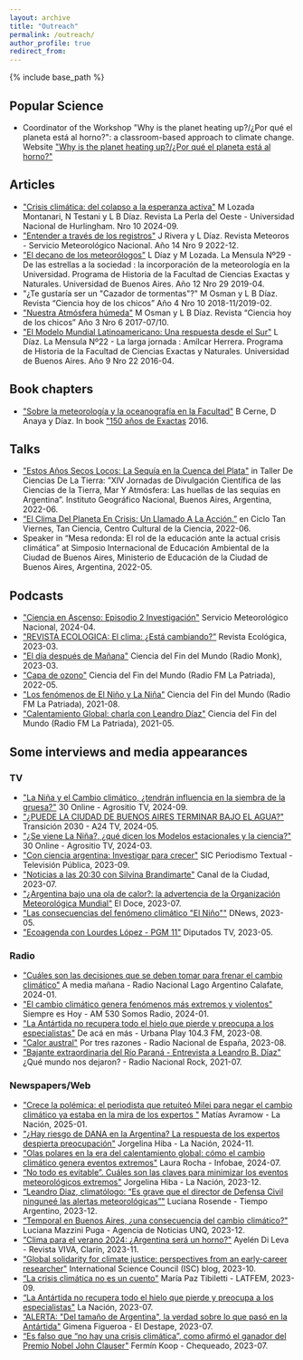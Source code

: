 ```yaml
---
layout: archive
title: "Outreach"
permalink: /outreach/
author_profile: true
redirect_from:
---
```


{% include base_path %}

## Popular Science

* Coordinator of the Workshop "Why is the planet heating up?/¿Por qué el planeta está al horno?": a classroom-based approach to climate change.
Website ["Why is the planet heating up?/¿Por qué el planeta está al horno?"](https://porqueelplanetaestaalhorno.weebly.com/)

## Articles

* ["Crisis climática: del colapso a la esperanza activa"](https://unahur.edu.ar/wp-content/uploads/2024/09/LPO10-2024.pdf) M Lozada Montanari, N Testani y L B Díaz. Revista La Perla del Oeste - Universidad Nacional de Hurlingham. Nro 10 2024-09.
* ["Entender a través de los registros"](https://www.smn.gob.ar/revista-meteoros/entender-trav%C3%A9s-de-los-registros) J Rivera y L Díaz. Revista Meteoros - Servicio Meteorológico Nacional. Año 14 Nro 9 2022-12.
* ["El decano de los meteorólogos"](https://bibliotecadigital.exactas.uba.ar/collection/mensula/document/mensula_n029) L Díaz y M Lozada. La Mensula Nº29 - De las estrellas a la sociedad : la incorporación de la meteorología en la Universidad.  Programa de Historia de la Facultad de Ciencias Exactas y Naturales. Universidad de Buenos Aires. Año 12 Nro 29 2019-04.
* "¿Te gustaría ser un "Cazador de tormentas"?" M Osman y L B Díaz. Revista “Ciencia hoy de los chicos” Año 4 Nro 10 2018-11/2019-02.
* ["Nuestra Atmósfera húmeda"](https://fliphtml5.com/iwdnh/renc/basic) M Osman y L B Díaz. Revista “Ciencia hoy de los chicos” Año 3 Nro 6 2017-07/10.
* ["El Modelo Mundial Latinoamericano: Una respuesta desde el Sur"](https://bibliotecadigital.exactas.uba.ar/collection/mensula/document/mensula_n022) L Díaz. La Mensula Nº22 - La larga jornada : Amílcar Herrera.  Programa de Historia de la Facultad de Ciencias Exactas y Naturales. Universidad de Buenos Aires. Año 9 Nro 22 2016-04.

## Book chapters

* ["Sobre la meteorología y la oceanografía en la Facultad"](http://www.at.fcen.uba.ar/wp-content/uploads/2019/04/cap_50_a.pdf) B Cerne, D Anaya y Díaz. In book ["150 años de Exactas](https://www.eudeba.com.ar/Papel/9789502325682/150+a%C3%B1os+de+Exactas) 2016.

## Talks

* ["Estos Años Secos Locos: La Sequía en la Cuenca del Plata"](https://www.youtube.com/live/07-YavPEXj8?feature=shared) in Taller De Ciencias De La Tierra: ”XIV Jornadas de Divulgación Científica de las Ciencias de la Tierra, Mar Y Atmósfera: Las huellas de las sequías en Argentina”. Instituto Geográfico Nacional, Buenos Aires, Argentina, 2022-06.
* [“El Clima Del Planeta En Crisis: Un Llamado A La Acción.”](https://youtu.be/uEbo-57a22E?feature=shared) en Ciclo Tan Viernes, Tan Ciencia, Centro Cultural de la Ciencia, 2022-06.
* Speaker in “Mesa redonda: El rol de la educación ante la actual crisis climática” at Simposio Internacional de Educación Ambiental de la Ciudad de Buenos Aires, Ministerio de Educación de la Ciudad de Buenos Aires, Argentina, 2022-05.

## Podcasts

* ["Ciencia en Ascenso: Episodio 2 Investigación"](https://open.spotify.com/episode/6jUjRxgOo6CnKYqiBVpeg2?si=88308b9688614469) Servicio Meteorológico Nacional, 2024-04.
* ["REVISTA ECOLOGICA: El clima: ¿Está cambiando?"](https://open.spotify.com/episode/7Ca7VkZDlb4ccEGIiiMv8G) Revista Ecológica, 2023-03.
* ["El día después de Mañana"](https://open.spotify.com/episode/74TvT3715kDR0f18Xlpcbt?si=a5b573a3d5bd483c) Ciencia del Fin del Mundo (Radio Monk), 2023-03.
* ["Capa de ozono"](https://open.spotify.com/episode/7cejaJIQEP9sH7qK2f38JH?si=d7ef509b00094d5f) Ciencia del Fin del Mundo (Radio FM La Patriada), 2022-05.
* ["Los fenómenos de El Niño y La Niña"](https://open.spotify.com/episode/34qT2N1Rx3GQIn34wbs8qj?si=eb7b9cff74a4409a) Ciencia del Fin del Mundo (Radio FM La Patriada), 2021-08.
* ["Calentamiento Global: charla con Leandro Díaz"](https://open.spotify.com/episode/771R9iQiZkAvyqF5iBxQVH?si=jQmbDDznT36lITfLtozsQg) Ciencia del Fin del Mundo (Radio FM La Patriada), 2021-05.

## Some interviews and media appearances

### TV

* ["La Niña y el Cambio climático, ¿tendrán influencia en la siembra de la gruesa?"](https://www.agrositio.com.ar/canal-agrositio/30-online/237420-la-nina-y-el-cambio-climatico-tendran-influencia-en-la-siembra-de-la-gruesa-con-leandro-diaz-climatologo.html) 30 Online - Agrositio TV, 2024-09.
* ["¿PUEDE LA CIUDAD DE BUENOS AIRES TERMINAR BAJO EL AGUA?"](https://youtu.be/rubIo4YtxRM?feature=shared) Transición 2030 - A24 TV, 2024-05.
* ["¿Se viene La Niña?, ¿qué dicen los Modelos estacionales y la ciencia?"](https://www.agrositio.com.ar/canal-agrositio/30-online/234499-se-viene-la-nina-que-dicen-los-modelos-estacionales-y-la-ciencia-con-leandro-diaz-clima.html) 30 Online - Agrositio TV, 2024-03.
* ["Con ciencia argentina: Investigar para crecer"](https://youtu.be/v46EdF3_3Hc?feature=shared&t=2294) 
SIC Periodismo Textual - Televisión Pública, 2023-09.
* ["Noticias a las 20:30 con Silvina Brandimarte"](https://youtu.be/nouKBvZtJLE?feature=shared&t=2341) 
Canal de la Ciudad, 2023-07.
* ["¿Argentina bajo una ola de calor?: la advertencia de la Organización Meteorológica Mundial"](https://www.youtube.com/watch?v=DM-gn93n8oI&ab_channel=eldoce) El Doce, 2023-07.
* ["Las consecuencias del fenómeno climático "El Niño""](https://www.youtube.com/watch?v=TNEFSdAJtWE&list=PLfOtxizkSaokXaUK82zizq8M8m8FJkzfe&index=6&ab_channel=DNews) DNews, 2023-05.
* ["Ecoagenda con Lourdes López - PGM 11"](https://youtu.be/pp5yxUkCnLw?feature=shared&t=1082) 
Diputados TV, 2023-05.

### Radio
* ["Cuáles son las decisiones que se deben tomar para frenar el cambio climático"](https://admin.radionacional.com.ar/cuales-son-las-decisiones-que-se-deben-tomar-para-frenar-el-cambio-climatico/) A media mañana - Radio Nacional Lago Argentino Calafate, 2024-01.
* ["El cambio climático genera fenómenos más extremos y violentos"](https://radiocut.fm/audiocut/leandro-diaz-cambio-climatico-genera-fenomenos-mas-extremos-y-violentos/
) Siempre es Hoy - AM 530 Somos Radio, 2024-01.
* ["La Antártida no recupera todo el hielo que pierde y preocupa a los especialistas"](https://www.youtube.com/watch?v=s50N1qr4DiQ&list=PLfOtxizkSaokXaUK82zizq8M8m8FJkzfe&index=9&ab_channel=UrbanaPlay104.3FM) De acá en más - Urbana Play 104.3 FM, 2023-08.
* ["Calor austral"](https://www.rtve.es/play/audios/por-tres-razones/calor-austral-barrios-frescos-obesidad-gimnasia-cerebral/6951553/) Por tres razones - Radio Nacional de España, 2023-08.
* ["Bajante extraordinaria del Río Paraná - Entrevista a Leandro B. Díaz"](https://open.spotify.com/episode/7gfMMNiVMK1Qu2ux9kaxrQ?si=GaeJ9EV3Tc2bZAN2HO5l_A) ¿Qué mundo nos dejaron? - Radio Nacional Rock, 2021-07.

### Newspapers/Web

* ["Crece la polémica: el periodista que retuiteó Milei para negar el cambio climático ya estaba en la mira de los expertos "](https://www.lanacion.com.ar/sociedad/crece-la-polemica-el-periodista-que-retuiteo-milei-para-negar-el-cambio-climatico-ya-estaba-en-la-nid27012025/) Matías Avramow - La Nación, 2025-01.
* ["¿Hay riesgo de DANA en la Argentina? La respuesta de los expertos despierta preocupación"](https://www.lanacion.com.ar/sociedad/hay-riesgo-de-dana-en-la-argentina-la-respuesta-de-los-expertos-despierta-preocupacion-nid10112024/) Jorgelina Hiba - La Nación, 2024-11.
* ["Olas polares en la era del calentamiento global: cómo el cambio climático genera eventos extremos"](https://www.infobae.com/america/medio-ambiente/2024/07/15/olas-polares-en-la-era-del-calentamiento-global-como-el-cambio-climatico-genera-eventos-extremos/) Laura Rocha - Infobae, 2024-07.
* [“No todo es evitable”. Cuáles son las claves para minimizar los eventos meteorológicos extremos"](https://www.lanacion.com.ar/sociedad/no-todo-es-evitable-cuales-son-las-claves-para-minimizar-los-eventos-meteorologicos-extremos-nid23122023/) Jorgelina Hiba - La Nación, 2023-12.
* [“Leandro Diaz, climatólogo: “Es grave que el director de Defensa Civil ninguneé las alertas meteorológicas”"](https://www.tiempoar.com.ar/ta_article/leandro-diaz-climatologo-es-grave-que-el-director-de-defensa-civil-ningunee-las-alertas-meteorologicas/) Luciana Rosende - Tiempo Argentino, 2023-12.
* [“Temporal en Buenos Aires, ¿una consecuencia del cambio climático?"](https://agencia.unq.edu.ar/?p=17118) Luciana Mazzini Puga - Agencia de Noticias UNQ, 2023-12.
* [“Clima para el verano 2024: ¿Argentina será un horno?"](https://www.clarin.com/viva/clima-verano-2024-argentina-horno_0_BOtvXNmrmh.html) Ayelén Di Leva - Revista VIVA, Clarín, 2023-11.
* [“Global solidarity for climate justice: perspectives from an early-career researcher"](https://council.science/blog/global-solidarity-for-climate-justice/) International Science Council (ISC) blog, 2023-10.
* [“La crisis climática no es un cuento"](https://latfem.org/la-crisis-climatica-no-es-cuento/) María Paz Tibiletti - LATFEM, 2023-09.
* [“La Antártida no recupera todo el hielo que pierde y preocupa a los especialistas"](https://www.lanacion.com.ar/ciencia/desaparecio-de-la-antartida-un-pedazo-de-hielo-del-tamano-de-la-argentina-y-alertan-por-el-aumento-nid30072023/) La Nación, 2023-07.
* [“ALERTA: "Del tamaño de Argentina", la verdad sobre lo que pasó en la Antártida"](https://www.eldestapeweb.com/sociedad/cambio-climatico/alerta-la-antartida-perdio-una-argentina-de-tamano-y-revelaron-la-verdad-de-lo-que-paso-202373114460) Gimena Figueroa - El Destape, 2023-07.
* [“Es falso que “no hay una crisis climática”, como afirmó el ganador del Premio Nobel John Clauser"](https://chequeado.com/nota/es-falso-que-no-hay-una-crisis-climatica-como-afirmo-el-ganador-del-premio-nobel-john-clauser/) Fermín Koop - Chequeado, 2023-07.
